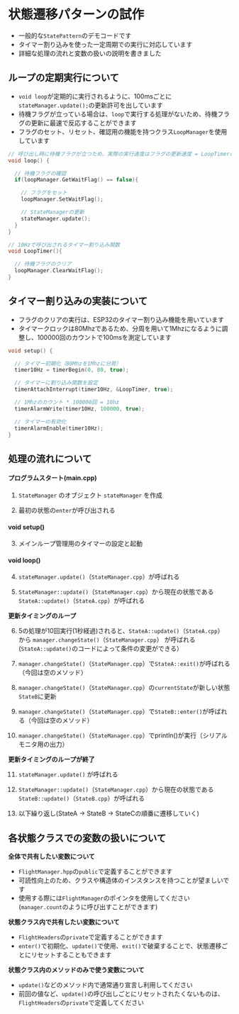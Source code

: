 # 状態遷移パターンの試作

- 一般的な`StatePattern`のデモコードです
- タイマー割り込みを使った一定周期での実行に対応しています
- 詳細な処理の流れと変数の扱いの説明を書きました

## ループの定期実行について

- `void loop`が定期的に実行されるように、100msごとに`stateManager.update();`の更新許可を出しています
- 待機フラグが立っている場合は、`loop`で実行する処理がないため、待機フラグの更新に最速で反応することができます
- フラグのセット、リセット、確認用の機能を持つクラス`LoopManager`を使用しています

```cpp
// 呼び出し時に待機フラグが立つため、実際の実行速度はフラグの更新速度 = LoopTimerの更新速度（10hz)
void loop() {

  // 待機フラグの確認
  if(loopManager.GetWaitFlag() == false){

    // フラグをセット
    loopManager.SetWaitFlag();

    // StateManagerの更新
    stateManager.update();
  }
}

// 10Hzで呼び出されるタイマー割り込み関数
void LoopTimer(){

  // 待機フラグのクリア
  loopManager.ClearWaitFlag();
}
```
## タイマー割り込みの実装について
- フラグのクリアの実行は、ESP32のタイマー割り込み機能を用いています
- タイマークロックは80Mhzであるため、分周を用いて1Mhzになるように調整し、100000回のカウントで100msを測定しています

```cpp
void setup() {

  // タイマー初期化（80Mhzを1Mhzに分周）
  timer10Hz = timerBegin(0, 80, true);

  // タイマーに割り込み関数を設定
  timerAttachInterrupt(timer10Hz, &LoopTimer, true);

  // 1Mhzのカウント * 100000回 = 10hz
  timerAlarmWrite(timer10Hz, 100000, true);

  // タイマーの有効化
  timerAlarmEnable(timer10Hz);
}
```

## 処理の流れについて

#### プログラムスタート(main.cpp)

1. `StateManager` のオブジェクト `stateManager` を作成

2. 最初の状態の`enter`が呼び出される

#### void setup()

3. メインループ管理用のタイマーの設定と起動

#### void loop()

4.  `stateManager.update()`（`StateManager.cpp`）が呼ばれる

5. `StateManager::update()`（`StateManager.cpp`）から現在の状態である `StateA::update()`（`StateA.cpp`）が呼ばれる

**更新タイミングのループ**

6. 5の処理が10回実行(1秒経過)されると、`StateA::update()`（`StateA.cpp`） から `manager.changeState()`（`StateManager.cpp`） が呼ばれる (`StateA::update()`のコードによって条件の変更ができる）
7. `manager.changeState()`（`StateManager.cpp`）で`StateA::exit()`が呼ばれる（今回は空のメソッド）

8. `manager.changeState()`（`StateManager.cpp`）の`currentState`が新しい状態`StateB`に更新

9. `manager.changeState()`（`StateManager.cpp`）で`StateB::enter()`が呼ばれる（今回は空のメソッド）

10. `manager.changeState()`（`StateManager.cpp`）でprintln()が実行（シリアルモニタ用の出力）

**更新タイミングのループが終了**

11. `stateManager.update()` が呼ばれる

12. `StateManager::update()`（`StateManager.cpp`）から現在の状態である `StateB::update()`（`StateB.cpp`）が呼ばれる

13. 以下繰り返し(StateA -> StateB -> StateCの順番に遷移していく)

## 各状態クラスでの変数の扱いについて

**全体で共有したい変数について**

- `FlightManager.hpp`の`public`で定義することができます
- 可読性向上のため、クラスや構造体のインスタンスを持つことが望ましいです
- 使用する際には`FlightManager`のポインタを使用してください(`manager.count`のように呼び出すことができます)

**状態クラス内で共有したい変数について**

- `FlightHeaders`の`private`で定義することができます
- `enter()`で初期化、`update()`で使用、`exit()`で破棄することで、状態遷移ごとにリセットすることもできます

**状態クラス内のメソッドのみで使う変数について**

- `update()`などのメソッド内で通常通り宣言し利用してください
- 前回の値など、`update()`の呼び出しごとにリセットされたくないものは、`FlightHeaders`の`private`で定義してください
